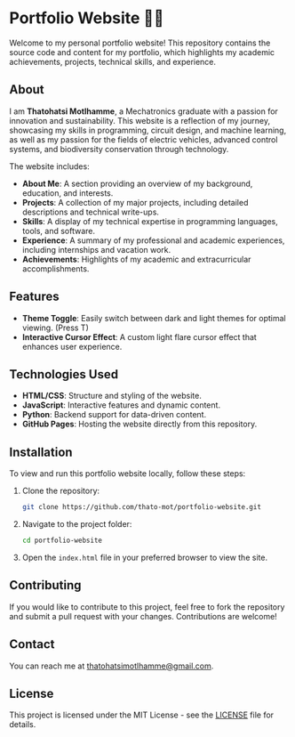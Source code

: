 # Portfolio Website 👑😊

Welcome to my personal portfolio website! This repository contains the source code and content for my portfolio, which highlights my academic achievements, projects, technical skills, and experience.

## About

I am **Thatohatsi Motlhamme**, a Mechatronics graduate with a passion for innovation and sustainability. This website is a reflection of my journey, showcasing my skills in programming, circuit design, and machine learning, as well as my passion for the fields of electric vehicles, advanced control systems, and biodiversity conservation through technology.

The website includes:

- **About Me**: A section providing an overview of my background, education, and interests.
- **Projects**: A collection of my major projects, including detailed descriptions and technical write-ups.
- **Skills**: A display of my technical expertise in programming languages, tools, and software.
- **Experience**: A summary of my professional and academic experiences, including internships and vacation work.
- **Achievements**: Highlights of my academic and extracurricular accomplishments.

## Features

- **Theme Toggle**: Easily switch between dark and light themes for optimal viewing. (Press T)
- **Interactive Cursor Effect**: A custom light flare cursor effect that enhances user experience.

## Technologies Used

- **HTML/CSS**: Structure and styling of the website.
- **JavaScript**: Interactive features and dynamic content.
- **Python**: Backend support for data-driven content.
- **GitHub Pages**: Hosting the website directly from this repository.

## Installation

To view and run this portfolio website locally, follow these steps:

1. Clone the repository:
    ```bash
    git clone https://github.com/thato-mot/portfolio-website.git
    ```

2. Navigate to the project folder:
    ```bash
    cd portfolio-website
    ```

3. Open the `index.html` file in your preferred browser to view the site.

## Contributing

If you would like to contribute to this project, feel free to fork the repository and submit a pull request with your changes. Contributions are welcome!

## Contact

You can reach me at [thatohatsimotlhamme@gmail.com](mailto:thatohatsimotlhamme@gmail.com).

## License

This project is licensed under the MIT License - see the [LICENSE](LICENSE) file for details.
